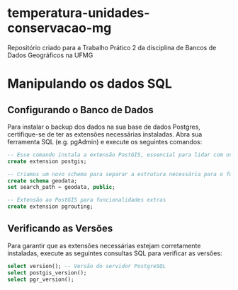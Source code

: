 # temperatura-unidades-conservacao-mg
Repositório criado para a Trabalho Prático 2 da disciplina de Bancos de Dados Geográficos na UFMG

# Manipulando os dados SQL
## Configurando o Banco de Dados

Para instalar o backup dos dados na sua base de dados Postgres, certifique-se de ter as extensões necessárias instaladas. Abra sua ferramenta SQL (e.g. pgAdmin) e execute os seguintes comandos:

```sql
-- Esse comando instala a extensão PostGIS, essencial para lidar com os dados geográficos.
create extension postgis;

-- Criamos um novo schema para separar a estrutura necessária para o funcionamento do PostGIS e os dados em questão. 
create schema geodata;
set search_path = geodata, public;

-- Extensão ao PostGIS para funcionalidades extras
create extension pgrouting;
```

## Verificando as Versões
Para garantir que as extensões necessárias estejam corretamente instaladas, execute as seguintes consultas SQL para verificar as versões:

```sql
select version(); -- Versão do servidor PostgreSQL
select postgis_version();
select pgr_version();
```